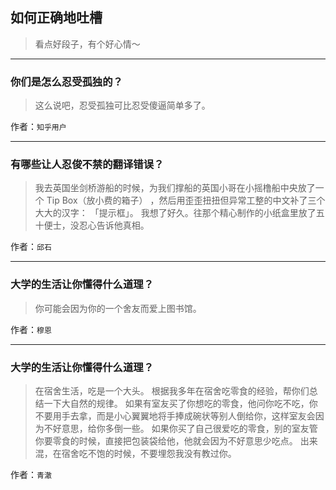 ## 如何正确地吐槽

> 看点好段子，有个好心情～


 
---

### 你们是怎么忍受孤独的？

> 这么说吧，忍受孤独可比忍受傻逼简单多了。


作者：`知乎用户`

---

### 有哪些让人忍俊不禁的翻译错误？

> 我去英国坐剑桥游船的时候，为我们撑船的英国小哥在小摇橹船中央放了一个 Tip Box（放小费的箱子） ，然后用歪歪扭扭但异常工整的中文补了三个大大的汉字：
> 「提示框」。
> 我想了好久。往那个精心制作的小纸盒里放了五十便士，没忍心告诉他真相。


作者：`邱石`

---

### 大学的生活让你懂得什么道理？

> 你可能会因为你的一个舍友而爱上图书馆。


作者：`穆恩`

---

### 大学的生活让你懂得什么道理？

> 在宿舍生活，吃是一个大头。
> 根据我多年在宿舍吃零食的经验，帮你们总结一下大自然的规律。
> 如果有室友买了你想吃的零食，他问你吃不吃，你不要用手去拿，而是小心翼翼地将手捧成碗状等别人倒给你，这样室友会因为不好意思，给你多倒一些。
> 如果你买了自己很爱吃的零食，别的室友管你要零食的时候，直接把包装袋给他，他就会因为不好意思少吃点。
> 出来混，在宿舍吃不饱的时候，不要埋怨我没有教过你。


作者：`青澈`